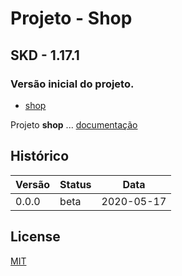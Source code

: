 # Projeto - Shop

## SKD - 1.17.1

### Versão inicial do projeto.

- [shop](https://github.com/isaiasnas/shop)

Projeto **shop** ...
[documentação](https://github.com/isaiasnas/shop/blob/master/README.md)

## Histórico

Versão | Status | Data
----------|--------|-------------
0.0.0 | beta | 2020-05-17

## License

[MIT](https://github.com/isaiasnas/shop/blob/master/LICENSE)